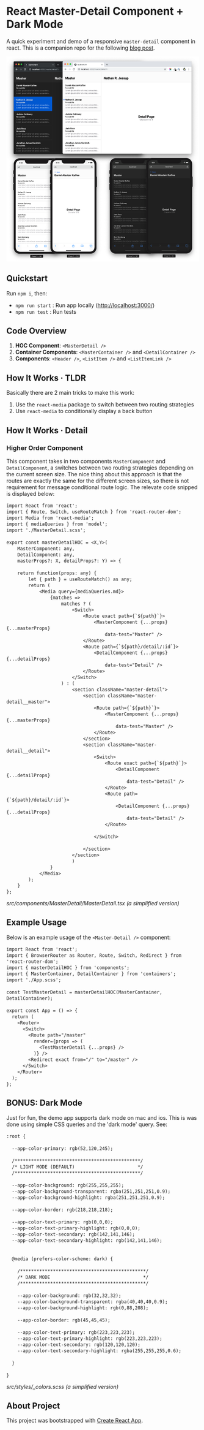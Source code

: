 # **React** Master-Detail Component + Dark Mode

A quick experiment and demo of a responsive `master-detail` component in react. This is a companion repo for the following [blog post](https://medium.com/@blewpri/react-responsive-master-detail-10b60b739879).

![React Master Detail](README.png)

## Quickstart

Run `npm i`, then:
* `npm run start` : Run app locally ([http://localhost:3000/](http://localhost:3000/))
* `npm run test` : Run tests

## Code Overview

1. **HOC Component**: `<MasterDetail />`
2. **Container Components**: `<MasterContainer />` and `<DetailContainer />`
3. **Components**: `<Header />`, `<ListItem />` and `<ListItemLink />` 

## How It Works &middot; TLDR

Basically there are 2 main tricks to make this work:

1. Use the `react-media` package to switch between two routing strategies
2. Use `react-media` to conditionally display a back button

## How It Works &middot; Detail

### <MasterDetail /> Higher Order Component

This component takes in two components `MasterComponent` and `DetailComponent`, a switches between two routing strategies depending on the current screen size. The nice thing about this approach is that the routes are exactly the same for the different screen sizes, so there is not requirement for message conditional route logic. The relevate code snipped is displayed below:

```
import React from 'react';
import { Route, Switch, useRouteMatch } from 'react-router-dom';
import Media from 'react-media';
import { mediaQueries } from 'model';
import './MasterDetail.scss';

export const masterDetailHOC = <X,Y>(
    MasterComponent: any, 
    DetailComponent: any, 
    masterProps?: X, detailProps?: Y) => {

    return function(props: any) {
        let { path } = useRouteMatch() as any;
        return ( 
            <Media query={mediaQueries.md}>
                {matches =>
                    matches ? (
                        <Switch>
                            <Route exact path={`${path}`}>
                                <MasterComponent {...props} {...masterProps}
                                    data-test="Master" />
                            </Route>
                            <Route path={`${path}/detail/:id`}>
                                <DetailComponent {...props} {...detailProps} 
                                    data-test="Detail" />
                            </Route>
                        </Switch>
                    ) : (
                        <section className="master-detail">
                            <section className="master-detail__master">
                                <Route path={`${path}`}>
                                    <MasterComponent {...props} {...masterProps}
                                        data-test="Master" />
                                </Route>
                            </section>
                            <section className="master-detail__detail">
                                <Switch>
                                    <Route exact path={`${path}`}>
                                        <DetailComponent {...detailProps} 
                                            data-test="Detail" />  
                                    </Route>
                                    <Route path={`${path}/detail/:id`}>
                                        <DetailComponent {...props} {...detailProps}
                                            data-test="Detail" />  
                                    </Route>

                                </Switch>
                                
                            </section>
                        </section>
                        )
                }
            </Media>
        );
    }
};
```
*src/components/MasterDetail/MasterDetail.tsx* *(a simplified version)*

## Example Usage

Below is an example usage of the `<Master-Detail />` component:

```
import React from 'react';
import { BrowserRouter as Router, Route, Switch, Redirect } from 'react-router-dom';
import { masterDetailHOC } from 'components';
import { MasterContainer, DetailContainer } from 'containers';
import './App.scss';

const TestMasterDetail = masterDetailHOC(MasterContainer, DetailContainer);

export const App = () => {
  return (
    <Router>
      <Switch>
        <Route path="/master"
          render={props => (
            <TestMasterDetail {...props} />
          )} />
        <Redirect exact from="/" to="/master" />
      </Switch>
    </Router>
  );
};
```

## BONUS: Dark Mode

Just for fun, the demo app supports dark mode on mac and ios. This is was done using simple CSS queries and the 'dark mode' query. See:

```
:root {

  --app-color-primary: rgb(52,120,245);

  /**********************************************/
  /* LIGHT MODE (DEFAULT)                       */
  /**********************************************/

  --app-color-background: rgb(255,255,255);
  --app-color-background-transparent: rgba(251,251,251,0.9);
  --app-color-background-highlight: rgba(251,251,251,0.9);

  --app-color-border: rgb(218,218,218);

  --app-color-text-primary: rgb(0,0,0);
  --app-color-text-primary-highlight: rgb(0,0,0);
  --app-color-text-secondary: rgb(142,141,146);
  --app-color-text-secondary-highlight: rgb(142,141,146);


  @media (prefers-color-scheme: dark) {

    /**********************************************/
    /* DARK MODE                                  */
    /**********************************************/

    --app-color-background: rgb(32,32,32);
    --app-color-background-transparent: rgba(40,40,40,0.9);
    --app-color-background-highlight: rgb(0,88,208);

    --app-color-border: rgb(45,45,45);

    --app-color-text-primary: rgb(223,223,223);
    --app-color-text-primary-highlight: rgb(223,223,223);
    --app-color-text-secondary: rgb(120,120,120);
    --app-color-text-secondary-highlight: rgba(255,255,255,0.6);

  }

}
```
*src/styles/_colors.scss* *(a simplified version)*

## About Project

This project was bootstrapped with [Create React App](https://github.com/facebook/create-react-app).
